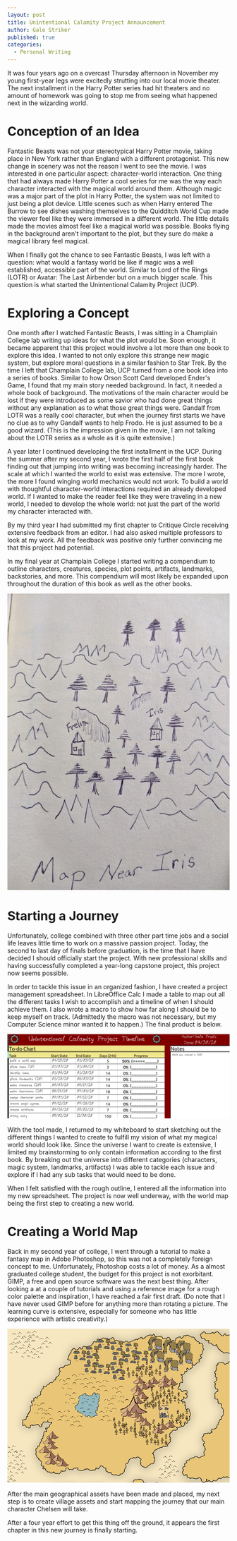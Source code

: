 ```yaml
---
layout: post
title: Unintentional Calamity Project Announcement
author: Gale Striker
published: true
categories:
  - Personal Writing
---
```


It was four years ago on a overcast Thursday afternoon in November my young first-year legs were excitedly strutting into our local movie theater. The next installment in the Harry Potter series had hit theaters and no amount of homework was going to stop me from seeing what happened next in the wizarding world.

# Conception of an Idea

Fantastic Beasts was not your stereotypical Harry Potter movie, taking place in New York rather than England with a different protagonist. This new change in scenery was not the reason I went to see the movie. I was interested in one particular aspect: character-world interaction. One thing that had always made Harry Potter a cool series for me was the way each character interacted with the magical world around them. Although magic was a major part of the plot in Harry Potter, the system was not limited to just being a plot device. Little scenes such as when Harry entered The Burrow to see dishes washing themselves to the Quidditch World Cup made the viewer feel like they were immersed in a different world. The little details made the movies almost feel like a magical world was possible. Books flying in the background aren't important to the plot, but they sure do make a magical library feel magical.

When I finally got the chance to see Fantastic Beasts, I was left with a question: what would a fantasy world be like if magic was a well established, accessible part of the world. Similar to Lord of the Rings (LOTR) or Avatar: The Last Airbender but on a much bigger scale. This question is what started the Unintentional Calamity Project (UCP).

# Exploring a Concept

One month after I watched Fantastic Beasts, I was sitting in a Champlain College lab writing up ideas for what the plot would be. Soon enough, it became apparent that this project would involve a lot more than one book to explore this idea. I wanted to not only explore this strange new magic system, but explore moral questions in a similar fashion to Star Trek. By the time I left that Champlain College lab, UCP turned from a one book idea into a series of books. Similar to how Orson Scott Card developed Ender's Game, I found that my main story needed background. In fact, it needed a whole book of background. The motivations of the main character would be lost if they were introduced as some savior who had done great things without any explanation as to what those great things were. Gandalf from LOTR was a really cool character, but when the journey first starts we have no clue as to why Gandalf wants to help Frodo. He is just assumed to be a good wizard. (This is the impression given in the movie, I am not talking about the LOTR series as a whole as it is quite extensive.)

A year later I continued developing the first installment in the UCP. During the summer after my second year, I wrote the first half of the first book finding out that jumping into writing was becoming increasingly harder. The scale at which I wanted the world to exist was extensive. The more I wrote, the more I found winging world mechanics would not work. To build a world with thoughtful character-world interactions required an already developed world. If I wanted to make the reader feel like they were traveling in a new world, I needed to develop the whole world: not just the part of the world my character interacted with.

By my third year I had submitted my first chapter to Critique Circle receiving extensive feedback from an editor. I had also asked multiple professors to look at my work. All the feedback was positive only further convincing me that this project had potential.

In my final year at Champlain College I started writing a compendium to outline characters, creatures, species, plot points, artifacts, landmarks, backstories, and more. This compendium will most likely be expanded upon throughout the duration of this book as well as the other books.

![First Sketch of Map of Iris.](/images/UCP/early_map_concept.jpg)

# Starting a Journey

Unfortunately, college combined with three other part time jobs and a social life leaves little time to work on a massive passion project. Today, the second to last day of finals before graduation, is the time that I have decided I should officially start the project. With new professional skills and having successfully completed a year-long capstone project, this project now seems possible.

In order to tackle this issue in an organized fashion, I have created a project management spreadsheet. In LibreOffice Calc I made a table to map out all the different tasks I wish to accomplish and a timeline of when I should achieve them. I also wrote a macro to show how far along I should be to keep myself on track. (Admittedly the macro was not necessary, but my Computer Science minor wanted it to happen.) The final product is below.

![UCP Project Management Tool.](/images/UCP/project_management_timeline.png)

With the tool made, I returned to my whiteboard to start sketching out the different things I wanted to create to fulfill my vision of what my magical world should look like. Since the universe I want to create is extensive, I limited my brainstorming to only contain information according to the first book. By breaking out the universe into different categories (characters, magic system, landmarks, artifacts) I was able to tackle each issue and explore if I had any sub tasks that would need to be done.

When I felt satisfied with the rough outline, I entered all the information into my new spreadsheet. The project is now well underway, with the world map being the first step to creating a new world.

# Creating a World Map

Back in my second year of college, I went through a tutorial to make a fantasy map in Adobe Photoshop, so this was not a completely foreign concept to me. Unfortunately, Photoshop costs a lot of money. As a almost graduated college student, the budget for this project is not exorbitant. GIMP, a free and open source software was the next best thing. After looking a at a couple of tutorials and using a reference image for a rough color palette and inspiration, I have reached a fair first draft. (Do note that I have never used GIMP before for anything more than rotating a picture. The learning curve is extensive, especially for someone who has little experience with artistic creativity.)

![UCP World Map First Draft.](/images/UCP/world_map_first_draft.png)

After the main geographical assets have been made and placed, my next step is to create village assets and start mapping the journey that our main character Chelsen will take.

After a four year effort to get this thing off the ground, it appears the first chapter in this new journey is finally starting.
